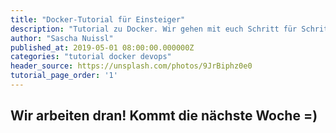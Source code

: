 ```yaml
---
title: "Docker-Tutorial für Einsteiger"
description: "Tutorial zu Docker. Wir gehen mit euch Schritt für Schritt die Konzepte des Frameworks anhand eines Beispiels durch."
author: "Sascha Nuissl"
published_at: 2019-05-01 08:00:00.000000Z
categories: "tutorial docker devops"
header_source: https://unsplash.com/photos/9JrBiphz0e0
tutorial_page_order: '1'
---
```


## Wir arbeiten dran! Kommt die nächste Woche =)
